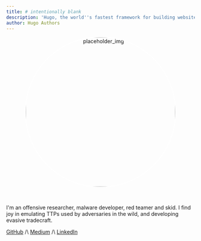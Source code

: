 ```yaml
---
title: # intentionally blank
description: 'Hugo, the world''s fastest framework for building websites'
author: Hugo Authors
---
```

<div style="text-align: center">
    <img src="https://pbs.twimg.com/profile_images/1753312460453613568/qj-V6HD__400x400.jpg" style="border-radius: 50%; border: 2px solid #FFFFFF; width: 400px; height: 400px;" alt="placeholder_img">
</div>

<br> <!-- i love md -->

I'm an offensive researcher, malware developer, red teamer and skid. I find joy in emulating TTPs used by adversaries in the wild, and developing evasive tradecraft.

[GitHub](https://github.com/amroes) /\ [Medium](https://medium.com/@amroesseroukh012) /\ [LinkedIn](https://www.linkedin.com/in/amro-esseroukh-a6aa29229/)

